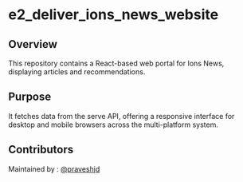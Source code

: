 # e2_deliver_ions_news_website

## Overview
This repository contains a React-based web portal for Ions News, displaying articles and recommendations.

## Purpose
It fetches data from the serve API, offering a responsive interface for desktop and mobile browsers across the multi-platform system.

## Contributors
Maintained by : [@praveshjd](https://github.com/praveshjd)
